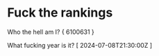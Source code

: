 # Fuck the rankings

Who the hell am I?
{ 6100631 }

What fucking year is it?
[ 2024-07-08T21:30:00Z ]
